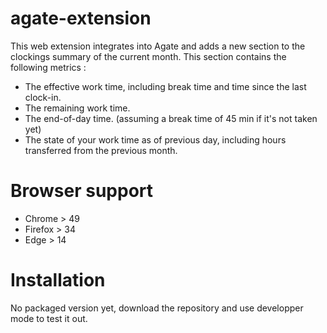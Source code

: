 # agate-extension
This web extension integrates into Agate and adds a new section to the clockings summary of the current month. This section contains the following metrics :
  - The effective work time, including break time and time since the last clock-in.
  - The remaining work time.
  - The end-of-day time. (assuming a break time of 45 min if it's not taken yet)
  - The state of your work time as of previous day, including hours transferred from the previous month.

# Browser support
  - Chrome > 49
  - Firefox > 34
  - Edge > 14

# Installation
No packaged version yet, download the repository and use developper mode to test it out.
